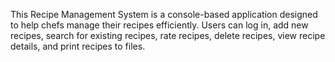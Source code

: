 This Recipe Management System is a console-based application designed to help chefs manage their recipes efficiently. Users can log in, add new recipes, search for existing recipes, rate recipes, delete recipes, view recipe details, and print recipes to files.
